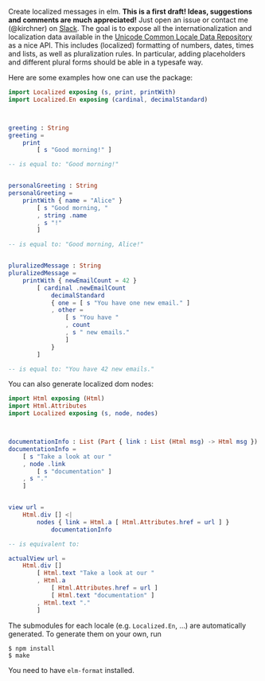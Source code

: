 Create localized messages in elm.  __This is a first draft!  Ideas, suggestions
and comments are much appreciated!__  Just open an issue or contact me
(@kirchner) on [Slack](http://elmlang.herokuapp.com/).  The goal is to expose
all the internationalization and localization data available in the [Unicode
Common Locale Data Repository](http://cldr.unicode.org) as a nice API.  This
includes (localized) formatting of numbers, dates, times and lists, as well as
pluralization rules.  In particular, adding placeholders and different plural
forms should be able in a typesafe way.

Here are some examples how one can use the package:

```elm
import Localized exposing (s, print, printWith)
import Localized.En exposing (cardinal, decimalStandard)



greeting : String
greeting =
    print
        [ s "Good morning!" ]

-- is equal to: "Good morning!"


personalGreeting : String
personalGreeting =
    printWith { name = "Alice" }
        [ s "Good morning, "
        , string .name
        , s "!"
        ]

-- is equal to: "Good morning, Alice!"


pluralizedMessage : String
pluralizedMessage =
    printWith { newEmailCount = 42 }
        [ cardinal .newEmailCount
            decimalStandard
            { one = [ s "You have one new email." ]
            , other =
                [ s "You have "
                , count
                , s " new emails."
                ]
            }
        ]

-- is equal to: "You have 42 new emails."
```

You can also generate localized dom nodes:

```elm
import Html exposing (Html)
import Html.Attributes
import Localized exposing (s, node, nodes)



documentationInfo : List (Part { link : List (Html msg) -> Html msg })
documentationInfo =
    [ s "Take a look at our "
    , node .link
        [ s "documentation" ]
    , s "."
    ]


view url =
    Html.div [] <|
        nodes { link = Html.a [ Html.Attributes.href = url ] }
            documentationInfo

-- is equivalent to:

actualView url =
    Html.div []
        [ Html.text "Take a look at our "
        , Html.a
            [ Html.Attributes.href = url ]
            [ Html.text "documentation" ]
        , Html.text "."
        ]
```

The submodules for each locale (e.g. `Localized.En`, ...) are automatically
generated. To generate them on your own, run

```
$ npm install
$ make
```

You need to have `elm-format` installed.
